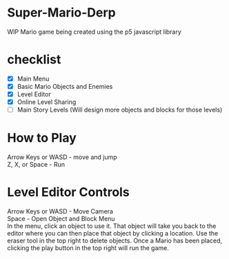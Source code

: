 # Super-Mario-Derp
WIP Mario game being created using the p5 javascript library
# checklist
- [x] Main Menu
- [x] Basic Mario Objects and Enemies
- [x] Level Editor
- [x] Online Level Sharing
- [ ] Main Story Levels (Will design more objects and blocks for those levels)
# How to Play
Arrow Keys or WASD - move and jump\
Z, X, or Space - Run
# Level Editor Controls
Arrow Keys or WASD - Move Camera\
Space - Open Object and Block Menu\
In the menu, click an object to use it. That object will take you back to the editor where you can then place that object by clicking a location. Use the eraser tool in the top right to delete objects. Once a Mario has been placed, clicking the play button in the top right will run the game.
